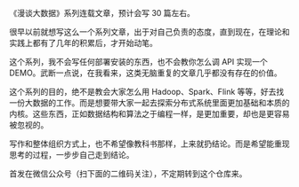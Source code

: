 
《漫谈大数据》系列连载文章，预计会写 30 篇左右。

很早以前就想写这么一个系列文章，出于对自己负责的态度，直到现在，在理论和实践上都有了几年的积累后，才开始动笔。

这个系列，我不会写任何部署安装的东西，也不会教你怎么调 API 实现一个 DEMO。武断一点说，在我看来，这类无脑重复的文章几乎都没有存在的价值。

这个系列的目的，绝不是教会大家怎么用 Hadoop、Spark、Flink 等等，好去找一份大数据的工作。而是想要带大家一起去探索分布式系统里面更加基础和本质的内核。这些东西，正如数据结构和算法之于编程一样，是更加重要，却也是更容易被忽视的。

写作和整体组织方式上，也不希望像教科书那样，上来就扔结论。而是希望能重现思考的过程，一步步自己走到结论。

首发在微信公众号（扫下面的二维码关注），不定期转到这个仓库来。


